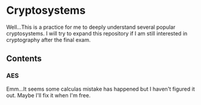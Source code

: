 # Cryptosystems
Well...This is a practice for me to deeply understand several popular cryptosystems.
I will try to expand this repository if I am still interested in cryptography after the final exam.

## Contents
### AES
Emm...It seems some calculas mistake has happened but I haven't figured it out. Maybe I'll fix it when I'm free.
